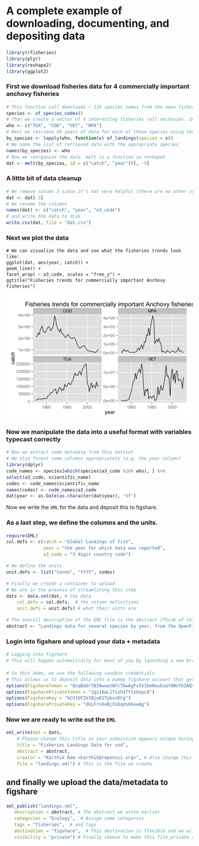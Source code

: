 # A complete example of downloading, documenting, and depositing data

```r
library(rfisheries)
library(plyr)
library(reshape2)
library(ggplot2)
```

### First we download fisheries data for 4 commercially important anchovy fisheries

```r
# This function call downloads ~ 11k species names from the open fisheries database (contains FAO landings data)
species <- of_species_codes()
# Then we create a vector of 4 interesting fisheries (all anchovies. Important, not just for pizza)
who <- c("TUX", "COD", "VET", "NPA")
# Next we retrieve 50 years of data for each of these species using the lapply function on the who list.
by_species <- lapply(who, function(x) of_landings(species = x))
# We name the list of retrieved data with the appropriate species.
names(by_species) <- who
# Now we reorganize the data. melt is a function in reshape2
dat <- melt(by_species, id = c("catch", "year"))[, -5]
```

###  A little bit of data cleanup

```r
# We remove column 3 since it's not very helpful (there are no other idenfiers here besides species)
dat <- dat[-3]
# We rename the columns
names(dat) <- c("catch", "year", "a3_code")
# and write the data to disk
write.csv(dat, file = "dat.csv")
```

### Next we plot the data

```
# We can visualize the data and see what the fisheries trends look like:
ggplot(dat, aes(year, catch)) + 
geom_line() + 
facet_wrap( ~ a3_code, scales = "free_y") +
ggtitle("Fisheries trends for commercially important Anchovy fisheries")
```

![Fisheries collapse](eml.png)

### Now we manipulate the data into a useful format with variables typecast correctly
```r
# Now we extract some metadata from this dataset
# We also format some columns appropriately (e.g. the year column)
library(dplyr)
code_names <- species[which(species$a3_code %in% who), ] %>% 
select(a3_code, scientific_name)
codes <- code_names$scientific_name
names(codes) <- code_names$a3_code
dat$year <- as.Date(as.character(dat$year), '%Y')
```


Now we write the `XML` for the data and deposit this to figshare.

### As a last step, we define the columns and the units.

```r
require(EML)
col.defs <- c(catch = "Global Landings of fish", 
              year = "the year for which data was reported", 
              a3_code = "3 digit country code")
```

```r
# We define the units
unit.defs <- list("tonne", "YYYY", codes)
```

```r
# Finally we create a container to upload
# We are in the process of streamlining this step
dats <- data.set(dat, # the data
	col.defs = col.defs,  # the column definitions
	unit.defs = unit.defs) # what their units are
```

```r
# The overall description of the EML file is the abstract (Think of this as a "data publication") 
abstract <- "Landings data for several species by year, from the OpenFisheries database"
```

### Login into figshare and upload your data + metadata

```r
# Logging into figshare
# This will happen automatically for most of you by launching a new browser window

# In this demo, we use the following sandbox credentials.
# This allows us to deposit data into a dummy figshare account that gets wiped clean every night.
options(FigshareToken = "QsqBaOrTBI0wuotW7cTDwAgFvSV1bmNouEoqYdWoYbZAQsqBaOrTXI0wuotW7cTDwA")
options(FigsharePrivateToken = "2gz16wL1Tszh4TY2z6opcQ")
options(FigshareKey = "kCV1UF2V1Bjw01TybvzDCg")
options(FigsharePrivateKey = "dGLFrnXeBjXi6qdsO6vwAg")
```

### Now we are ready to write out the `EML`

```r
eml_write(dat = dats, 
	# Please change this title so your submission appears unique during this workshop
	title = "Fisheries Landings Data for cod", 
	abstract = abstract, 
    creator = "Karthik Ram <karthik@ropensci.org>", # Also change this to your name
    file = "landings.xml") # This is the file we create
 ```
 
##  and finally we upload the data/metadata to figshare 

 ```r
eml_publish("landings.xml", 
	description = abstract, # The abstract we wrote earlier
	categories = "Ecology",  # Assign some categories
    tags = "fisheries",  # and tags
    destination = "figshare",  # This destination is flexible and we will soon support more
    visibility = "private") # Finally choose to make this file private or public
```

